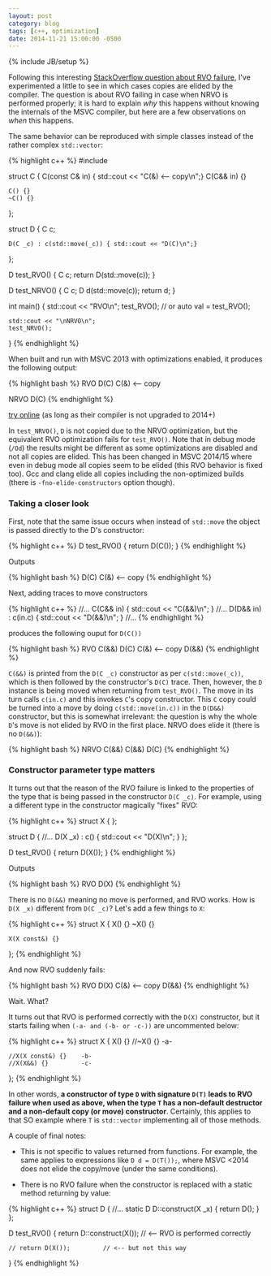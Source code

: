 ```yaml
---
layout: post
category: blog
tags: [c++, optimization]
date: 2014-11-21 15:00:00 -0500
---
```

{% include JB/setup %}

Following this interesting [StackOverflow question about RVO failure](http://stackoverflow.com/questions/25963685/why-does-visual-studio-not-perform-return-value-optimization-rvo-in-this-case/), I've experimented a little to see in which cases copies are elided by the compiler. The question is about RVO failing in case when NRVO is performed properly; it is hard to explain *why* this happens without knowing the internals of the MSVC compiler, but here are a few observations on *when* this happens.

<!-- more -->

The same behavior can be reproduced with simple classes instead of the rather complex `std::vector`:

{% highlight c++ %}
#include <iostream>

struct C
{
    C(const C& in) { std::cout << "C(&) <-- copy\n";}
    C(C&& in) {}

    C() {}
    ~C() {}
};

struct D
{
    C c;

    D(C _c) : c(std::move(_c)) { std::cout << "D(C)\n";}
};

D test_RVO()
{
    C c;
    return D(std::move(c)); 
}

D test_NRVO()
{
    C c;
    D d(std::move(c));
    return d;
}

int main()
{
    std::cout << "RVO\n";
    test_RVO(); // or auto val = test_RVO();
    
    std::cout << "\nNRVO\n";
    test_NRVO();
}
{% endhighlight %}

When built and run with MSVC 2013 with optimizations enabled, it produces the following output:

{% highlight bash %}
RVO
D(C)
C(&) <-- copy

NRVO
D(C)
{% endhighlight %}

[try online](http://rextester.com/YJL85582) (as long as their compiler is not upgraded to 2014+)

In `test_NRVO()`, `D` is not copied due to the NRVO optimization, but the equivalent RVO optimization fails for `test_RVO()`.  Note that in debug mode (`/Od`) the results might be different as some optimizations are disabled and not all copies are elided. This has been changed in MSVC 2014/15 where even in debug mode all copies seem to be elided (this RVO behavior is fixed too). Gcc and clang elide all copies including the non-optimized builds (there is `-fno-elide-constructors` option though).

### Taking a closer look

First, note that the same issue occurs when instead of `std::move` the object is passed directly to the D's constructor:

{% highlight c++ %}
D test_RVO()
{
    return D(C());
}
{% endhighlight %}

Outputs

{% highlight bash %}
D(C)
C(&) <-- copy
{% endhighlight %}

Next, adding traces to move constructors

{% highlight c++ %}
//...
    C(C&& in) { std::cout << "C(&&)\n"; }
//...
    D(D&& in) : c(in.c) { std::cout << "D(&&)\n"; }
//...
{% endhighlight %}

produces the following ouput for `D(C())`

{% highlight bash %}
RVO
C(&&)
D(C)
C(&) <-- copy
D(&&)
{% endhighlight %}

`C(&&)` is printed from the `D(C _c)` constructor as per `c(std::move(_c))`, which is then followed by the constructor's `D(C)` trace. Then, however, the `D` instance is being moved when returning from `test_RVO()`. The move in its turn calls `c(in.c)` and this invokes `C`'s copy constructor. This `C` copy could be turned into a move by doing `c(std::move(in.c))` in the `D(D&&)` constructor, but this is somewhat irrelevant: the question is why the whole `D`'s move is not elided by RVO in the first place. NRVO does elide it (there is no `D(&&)`):

{% highlight bash %}
NRVO
C(&&)
C(&&)
D(C)
{% endhighlight %}

### Constructor parameter type matters

It turns out that the reason of the RVO failure is linked to the properties of the type that is being passed in the constructor `D(C _c)`. For example, using a different type in the constructor magically "fixes" RVO:

{% highlight c++ %}
struct X
{
};

struct D
{
    //...
    D(X _x) : c() { std::cout << "D(X)\n"; }
};

D test_RVO()
{
    return D(X());
}
{% endhighlight %}

Outputs

{% highlight bash %}
RVO
D(X)
{% endhighlight %}

There is no `D(&&)` meaning no move is performed, and RVO works. How is `D(X _x)` different from `D(C _c)`? Let's add a few things to `X`:

{% highlight c++ %}
struct X
{
    X() {}
    ~X() {}

    X(X const&) {}
};
{% endhighlight %}

And now RVO suddenly fails:

{% highlight bash %}
RVO
D(X)
C(&) <-- copy
D(&&)
{% endhighlight %}

Wait. What?

It turns out that RVO is performed correctly with the `D(X)` constructor, but it starts failing when `(-a- and (-b- or -c-))` are uncommented below:

{% highlight c++ %}
struct X
{
    X() {}
    //~X() {}           -a-
    
    //X(X const&) {}    -b-
    //X(X&&) {}         -c-
};
{% endhighlight %}

In other words, **a constructor of type `D` with signature `D(T)` leads to RVO failure when used as above, when the type `T` has a non-default destructor and a non-default copy (or move) constructor**. Certainly, this applies to that SO example where `T` is `std::vector` implementing all of those methods.

A couple of final notes:

* This is not specific to values returned from functions. For example, the same applies to expressions like `D d = D(T());`, where MSVC <2014 does not elide the copy/move (under the same conditions).

* There is no RVO failure when the constructor is replaced with a static method returning by value:

{% highlight c++ %}
struct D
{
    //...
    static D D::construct(X _x)
    {
        return D();
    }
};

D test_RVO()
{
    return D::construct(X()); // <-- RVO is performed correctly

    // return D(X());         // <-- but not this way
}
{% endhighlight %}